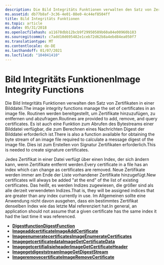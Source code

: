 ```yaml
---
description: Die Bild Integritäts Funktionen verwalten den Satz von Zertifikaten in einer Bilddatei.
ms.assetid: db77b8af-3c36-4e01-88e0-4c44ef8504ff
title: Bild Integritäts Funktionen
ms.topic: article
ms.date: 05/31/2018
ms.openlocfilehash: a11678dbb12bcb9f29950589b60a84e00960b183
ms.sourcegitcommit: c7add10d695482e1ceb72d62b8a4ebd84ea050f7
ms.translationtype: MT
ms.contentlocale: de-DE
ms.lasthandoff: 01/07/2021
ms.locfileid: "104041410"
---
```

# <a name="image-integrity-functions"></a><span data-ttu-id="23ab2-103">Bild Integritäts Funktionen</span><span class="sxs-lookup"><span data-stu-id="23ab2-103">Image Integrity Functions</span></span>

<span data-ttu-id="23ab2-104">Die Bild Integritäts Funktionen verwalten den Satz von Zertifikaten in einer Bilddatei.</span><span class="sxs-lookup"><span data-stu-id="23ab2-104">The image integrity functions manage the set of certificates in an image file.</span></span> <span data-ttu-id="23ab2-105">Routinen werden bereitgestellt, um Zertifikate hinzuzufügen, zu entfernen und abzufragen.</span><span class="sxs-lookup"><span data-stu-id="23ab2-105">Routines are provided to add, remove, and query certificates.</span></span> <span data-ttu-id="23ab2-106">Es ist auch eine Funktion zum Abrufen des Bytestreams einer Bilddatei verfügbar, die zum Berechnen eines Nachrichten Digest der Bilddatei erforderlich ist.</span><span class="sxs-lookup"><span data-stu-id="23ab2-106">There is also a function available for obtaining the byte stream of an image file required to calculate a message digest of the image file.</span></span> <span data-ttu-id="23ab2-107">Dies ist zum Erstellen von Signatur Zertifikaten erforderlich.</span><span class="sxs-lookup"><span data-stu-id="23ab2-107">This is needed to create signature certificates.</span></span>

<span data-ttu-id="23ab2-108">Jedes Zertifikat in einer Datei verfügt über einen Index, der sich ändern kann, wenn Zertifikate entfernt werden.</span><span class="sxs-lookup"><span data-stu-id="23ab2-108">Every certificate in a file has an index which can change as certificates are removed.</span></span> <span data-ttu-id="23ab2-109">Neue Zertifikate werden immer am Ende der Liste vorhandener Zertifikate hinzugefügt.</span><span class="sxs-lookup"><span data-stu-id="23ab2-109">New certificates will always be added "at the end" of the list of existing certificates.</span></span> <span data-ttu-id="23ab2-110">Das heißt, es werden Indizes zugewiesen, die größer sind als alle derzeit verwendeten Indizes.</span><span class="sxs-lookup"><span data-stu-id="23ab2-110">That is, they will be assigned indices that are greater than any index currently in use.</span></span> <span data-ttu-id="23ab2-111">Im Allgemeinen sollte eine Anwendung nicht davon ausgehen, dass ein bestimmtes Zertifikat denselben Index wie das letzte Mal referenziert hat.</span><span class="sxs-lookup"><span data-stu-id="23ab2-111">In general, an application should not assume that a given certificate has the same index it had the last time it was referenced.</span></span>

-   [<span data-ttu-id="23ab2-112">**Digestfunction**</span><span class="sxs-lookup"><span data-stu-id="23ab2-112">**DigestFunction**</span></span>](/windows/desktop/api/Imagehlp/nc-imagehlp-digest_function)
-   [<span data-ttu-id="23ab2-113">**Imageaddcertificate**</span><span class="sxs-lookup"><span data-stu-id="23ab2-113">**ImageAddCertificate**</span></span>](/windows/desktop/api/Imagehlp/nf-imagehlp-imageaddcertificate)
-   [<span data-ttu-id="23ab2-114">**Imageenumeratecertificates**</span><span class="sxs-lookup"><span data-stu-id="23ab2-114">**ImageEnumerateCertificates**</span></span>](/windows/desktop/api/Imagehlp/nf-imagehlp-imageenumeratecertificates)
-   [<span data-ttu-id="23ab2-115">**Imagegetcertificatedata**</span><span class="sxs-lookup"><span data-stu-id="23ab2-115">**ImageGetCertificateData**</span></span>](/windows/desktop/api/Imagehlp/nf-imagehlp-imagegetcertificatedata)
-   [<span data-ttu-id="23ab2-116">**Imagegetcertifialisieheader**</span><span class="sxs-lookup"><span data-stu-id="23ab2-116">**ImageGetCertificateHeader**</span></span>](/windows/desktop/api/Imagehlp/nf-imagehlp-imagegetcertificateheader)
-   [<span data-ttu-id="23ab2-117">**Imagegetdigeststream**</span><span class="sxs-lookup"><span data-stu-id="23ab2-117">**ImageGetDigestStream**</span></span>](/windows/desktop/api/Imagehlp/nf-imagehlp-imagegetdigeststream)
-   [<span data-ttu-id="23ab2-118">**Imageremovecertificate**</span><span class="sxs-lookup"><span data-stu-id="23ab2-118">**ImageRemoveCertificate**</span></span>](/windows/desktop/api/Imagehlp/nf-imagehlp-imageremovecertificate)

 

 



